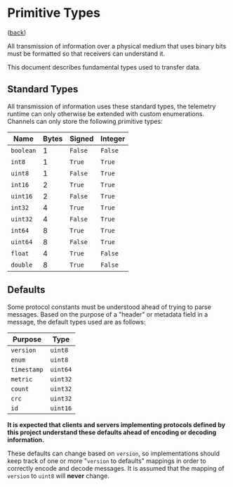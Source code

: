 <!--
    =====================================
    generator=datazen
    version=2.1.1
    hash=c2cd426a94cf08ea1ba803b0a3e66209
    =====================================
-->

# Primitive Types

([back](README.md#documentation))

All transmission of information over a physical medium that uses binary bits
must be formatted so that receivers can understand it.

This document describes fundamental types used to transfer data.

## Standard Types

All transmission of information uses these standard types, the telemetry
runtime can only otherwise be extended with custom enumerations. Channels can
only store the following primitive types:

Name | Bytes | Signed | Integer
-----|-------|--------|--------
`boolean` | 1 | `False` | `False`
`int8` | 1 | `True` | `True`
`uint8` | 1 | `False` | `True`
`int16` | 2 | `True` | `True`
`uint16` | 2 | `False` | `True`
`int32` | 4 | `True` | `True`
`uint32` | 4 | `False` | `True`
`int64` | 8 | `True` | `True`
`uint64` | 8 | `False` | `True`
`float` | 4 | `True` | `False`
`double` | 8 | `True` | `False`

## Defaults

Some protocol constants must be understood ahead of trying to parse messages.
Based on the purpose of a "header" or metadata field in a message, the default
types used are as follows:

Purpose | Type
--------|-----
`version` | `uint8`
`enum` | `uint8`
`timestamp` | `uint64`
`metric` | `uint32`
`count` | `uint32`
`crc` | `uint32`
`id` | `uint16`

**It is expected that clients and servers implementing protocols defined by
this project understand these defaults ahead of encoding or decoding
information.**

These defaults can change based on `version`, so implementations should keep
track of one or more "`version` to defaults" mappings in order to correctly
encode and decode messages. It is assumed that the mapping of `version` to
`uint8` will **never** change.
